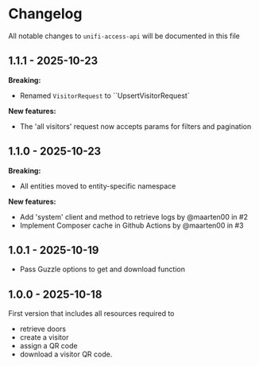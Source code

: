 # Changelog

All notable changes to `unifi-access-api` will be documented in this file

## 1.1.1 - 2025-10-23

**Breaking:**
- Renamed `VisitorRequest` to ``UpsertVisitorRequest`

**New features:**
- The 'all visitors' request now accepts params for filters and pagination


## 1.1.0 - 2025-10-23

**Breaking:**
- All entities moved to entity-specific namespace

**New features:**

- Add 'system' client and method to retrieve logs by @maarten00 in #2
- Implement Composer cache in Github Actions by @maarten00 in #3


## 1.0.1 - 2025-10-19

- Pass Guzzle options to get and download function


## 1.0.0 - 2025-10-18

First version that includes all resources required to 
- retrieve doors
- create a visitor
- assign a QR code
- download a visitor QR code.
